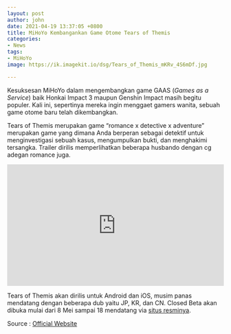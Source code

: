 ```yaml
---
layout: post
author: john
date: 2021-04-19 13:37:05 +0800
title: MiHoYo Kembangankan Game Otome Tears of Themis
categories:
- News
tags:
- MiHoYo
image: https://ik.imagekit.io/dsg/Tears_of_Themis_mKRv_4S6mDf.jpg

---
```

Kesuksesan MiHoYo dalam mengembangkan game GAAS (_Games as a Service_) baik Honkai Impact 3 maupun Genshin Impact masih begitu populer. Kali ini, sepertinya mereka ingin menggaet gamers wanita, sebuah game otome baru telah dikembangkan.

Tears of Themis merupakan game “romance x detective x adventure” merupakan game yang dimana Anda berperan sebagai detektif untuk menginvestigasi sebuah kasus, mengumpulkan bukti, dan menghakimi tersangka. Trailer dirilis memperlihatkan beberapa husbando dengan cg  adegan romance juga.

<style>.embed-container { position: relative; padding-bottom: 56.25%; height: 0; overflow: hidden; max-width: 100%; } .embed-container iframe, .embed-container object, .embed-container embed { position: absolute; top: 0; left: 0; width: 100%; height: 100%; }</style><div class='embed-container'><iframe src='https://www.youtube.com/embed//U3W9r2YNn-Q' frameborder='0' allowfullscreen></iframe></div>

Tears of Themis akan dirilis untuk Android dan iOS, musim panas mendatang dengan beberapa dub yaitu JP, KR, dan CN. Closed Beta akan dibuka mulai dari 8 Mei sampai 18 mendatang via [situs resminya](https://tot.mihoyo.com/CBTsign-up/?utm_source=home&lang=en-us#/).

Source : [Official Website](https://tot.mihoyo.com/en-us/)